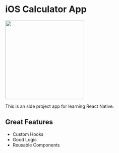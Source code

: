 # iOS Calculator App

<img src="https://user-images.githubusercontent.com/9916318/128648346-a5b942e9-9709-43a3-b0d3-d9e3079b3d80.jpeg" width="250" />

This is an side project app for learning React Native.

## Great Features

- Custom Hooks
- Good Logic
- Reusable Components
